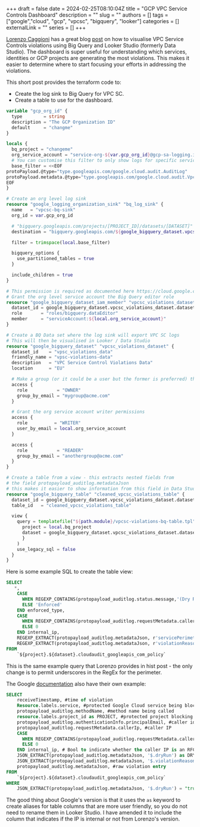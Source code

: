 +++ 
draft = false
date = 2024-02-25T08:10:04Z
title = "GCP VPC Service Controls Dashboard"
description = ""
slug = ""
authors = []
tags = ["google","cloud", "gcp", "vpcsc", "bigquery", "looker"]
categories = []
externalLink = ""
series = []
+++

[Lorenzo Caggioni](https://medium.com/@lcaggio) has a great blog [post](https://medium.com/google-cloud/create-a-data-studio-dashboard-to-monitor-vpc-sc-violations-on-your-google-cloud-organization-bf8f3bead691) on how to visualise VPC Service Controls violations using Big Query and Looker Studio (formerly Data Studio). The dashboard is super useful for understanding which services, identities or GCP projects are generating the most violations. This makes it easier to determine where to start focusing your efforts in addressing the violations.

This short post provides the terraform code to:

* Create the log sink to Big Query for VPC SC.
* Create a table to use for the dashboard.

```Terraform
variable "gcp_org_id" {
  type        = string
  description = "The GCP Organization ID"
  default     = "changme"
}

locals { 
  bq_project = "changeme"
  org_service_account = "service-org-${var.gcp_org_id}@gcp-sa-logging.iam.gserviceaccount.com"
  # You can customise this filter to only show logs for specific services
  base_filter = <<EOF
protoPayload.@type="type.googleapis.com/google.cloud.audit.AuditLog"
protoPayload.metadata.@type="type.googleapis.com/google.cloud.audit.VpcServiceControlAuditMetadata"
EOF
}

# Create an org level log sink
resource "google_logging_organization_sink" "bq_log_sink" {
  name   = "vpcsc-bq-sink"
  org_id = var.gcp_org_id

  # "bigquery.googleapis.com/projects/[PROJECT_ID]/datasets/[DATASET]"
  destination = "bigquery.googleapis.com/${google_bigquery_dataset.vpcsc_violations_dataset.id}"

  filter = trimspace(local.base_filter)

  bigquery_options {
    use_partitioned_tables = true
  }

  include_children = true
}

# This permission is required as documented here https://cloud.google.com/logging/docs/export/configure_export_v2#dest-auth
# Grant the org level service account the Big Query editor role
resource "google_bigquery_dataset_iam_member" "vpcsc_violations_dataset" {
  dataset_id = google_bigquery_dataset.vpcsc_violations_dataset.dataset_id
  role       = "roles/bigquery.dataEditor"
  member     = "serviceAccount:${local.org_service_account}"
}

# Create a BQ Data set where the log sink will export VPC SC logs
# This will then be visualised in Looker / Data Studio
resource "google_bigquery_dataset" "vpcsc_violations_dataset" {
  dataset_id    = "vpsc_violations_data"
  friendly_name = "vpsc-violations-data"
  description   = "VPC Service Control Violations Data"
  location      = "EU"

  # Make a group (or it could be a user but the former is preferred) the owner of the data set
  access {
    role           = "OWNER"
    group_by_email = "mygroup@acme.com"
  }

  # Grant the org service account writer permissions
  access {
    role          = "WRITER"
    user_by_email = local.org_service_account
  }

  access {
    role           = "READER"
    group_by_email = "anothergroup@acme.com"
  }
}

# Create a table from a view - this extracts nested fields from 
# the field protopayload_auditlog.metadataJson 
# this makes it easier to show information from this field in Data Studio/Looker charts
resource "google_bigquery_table" "cleaned_vpcsc_violations_table" {
  dataset_id = google_bigquery_dataset.vpcsc_violations_dataset.dataset_id
  table_id   = "cleaned_vpcsc_violations_table"

  view {
    query = templatefile("${path.module}/vpcsc-violations-bq-table.tpl", {
      project = local.bq_project
      dataset = google_bigquery_dataset.vpcsc_violations_dataset.dataset_id
      }
    )
    use_legacy_sql = false
  }
}
```

Here is some example SQL to create the table view:

```SQL
SELECT
   *,
    CASE
      WHEN REGEXP_CONTAINS(protopayload_auditlog.status.message,'(Dry Run Mode)*') THEN 'Dry Run'
      ELSE 'Enforced'
    END enforced_type,
    CASE
      WHEN REGEXP_CONTAINS(protopayload_auditlog.requestMetadata.callerIp, r"(^127\.)|(^10\.)|(^172\.1[6-9]\.)|(^172\.2[0-9]\.)|(^172\.3[0-1]\.)|(^192\.168\.)") OR protopayload_auditlog.requestMetadata.callerIp = 'private' THEN 1
      ELSE 0
    END internal_ip,
    REGEXP_EXTRACT(protopayload_auditlog.metadataJson, r'servicePerimeterName":"[a-zA-Z]+\/[\d]+\/[a-zA-Z]+\/([a-zA-Z_]+)') as perimeter,
    REGEXP_EXTRACT(protopayload_auditlog.metadataJson, r'violationReason":"([a-zA-Z_]+)') as violation_reason,    
FROM 
    `${project}.${dataset}.cloudaudit_googleapis_com_policy`
```

This is the same example query that Lorenzo provides in hist post - the only change is to permit underscores in the RegEx for the perimeter.

The Google [documentation](https://cloud.google.com/vpc-service-controls/docs/enable#analyze-violations) also have their own example:


```SQL
SELECT
    receiveTimestamp, #time of violation
    Resource.labels.service, #protected Google Cloud service being blocked
    protopayload_auditlog.methodName, #method name being called
    resource.labels.project_id as PROJECT, #protected project blocking the call
    protopayload_auditlog.authenticationInfo.principalEmail, #caller identity
    protopayload_auditlog.requestMetadata.callerIp, #caller IP
    CASE
      WHEN REGEXP_CONTAINS(protopayload_auditlog.requestMetadata.callerIp, r"(^127\.)|(^10\.)|(^172\.1[6-9]\.)|(^172\.2[0-9]\.)|(^172\.3[0-1]\.)|(^192\.168\.)") OR protopayload_auditlog.requestMetadata.callerIp = 'private' THEN 1
      ELSE 0
    END internal_ip, # Bool to indicate whether the caller IP is an RFC1918 address range or not
    JSON_EXTRACT(protopayload_auditlog.metadataJson, '$.dryRun') as DRYRUN, #dry-run indicator
    JSON_EXTRACT(protopayload_auditlog.metadataJson, '$.violationReason') as REASON, #reason for violation
    protopayload_auditlog.metadataJson, #raw violation entry
FROM
    `${project}.${dataset}.cloudaudit_googleapis_com_policy`
WHERE 
    JSON_EXTRACT(protopayload_auditlog.metadataJson, '$.dryRun') = "true" #ensure these are dry-run logs
```

The good thing about Google's version is that it uses the `as` keyword to create aliases for table columns that are more user friendly, so you do not need to rename them in Looker Studio. I have amended it to include the column that indicates if the IP is internal or not from Lorenzo's version.
